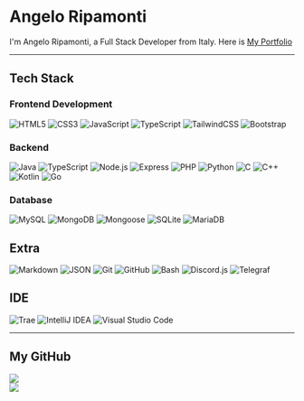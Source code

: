# Angelo Ripamonti

I'm Angelo Ripamonti, a Full Stack Developer from Italy.
Here is [My Portfolio](https://angeloripamonti.github.io/Portfolio/)
<hr>

## Tech Stack
### Frontend Development
![HTML5](https://img.shields.io/badge/HTML5-E34F26?style=flat-square&logo=html5&logoColor=white)
![CSS3](https://img.shields.io/badge/CSS3-1572B6?style=flat-square&logo=css3&logoColor=white)
![JavaScript](https://img.shields.io/badge/JavaScript-F7DF1E?style=flat-square&logo=javascript&logoColor=black)
![TypeScript](https://img.shields.io/badge/TypeScript-007ACC?style=flat-square&logo=typescript&logoColor=white)
![TailwindCSS](https://img.shields.io/badge/Tailwind_CSS-38B2AC?style=flat-square&logo=tailwind-css&logoColor=white)
![Bootstrap](https://img.shields.io/badge/Bootstrap-7952B3?logo=bootstrap&logoColor=white)<br>

### Backend
![Java](https://img.shields.io/badge/Java-%23F89820.svg?logo=openjdk&logoColor=white)
![TypeScript](https://img.shields.io/badge/TypeScript-007ACC?style=flat-square&logo=typescript&logoColor=white)
![Node.js](https://img.shields.io/badge/Node.js-43853D?style=flat-square&logo=node.js&logoColor=white)
![Express](https://img.shields.io/badge/Express.js-404D59?style=flat-square&logo=express&logoColor=white)
![PHP](https://img.shields.io/badge/PHP-777BB4?style=flat-square&logo=php&logoColor=white)
![Python](https://img.shields.io/badge/Python-3776AB?style=flat-square&logo=python&logoColor=white)
![C](https://img.shields.io/badge/C-00599C?style=flat-square&logo=c&logoColor=white)
![C++](https://img.shields.io/badge/C%2B%2B-00599C?style=flat-square&logo=c%2B%2B&logoColor=white)
![Kotlin](https://img.shields.io/badge/Kotlin-7F52FF?logo=kotlin&logoColor=white)
![Go](https://img.shields.io/badge/Go-2CA3E0?logo=go&logoColor=white)
<br>

### Database
![MySQL](https://img.shields.io/badge/MySQL-005C84?style=flat-square&logo=mysql&logoColor=white)
![MongoDB](https://img.shields.io/badge/MongoDB-4EA94B?style=flat-square&logo=mongodb&logoColor=white)
![Mongoose](https://img.shields.io/badge/Mongoose-880000?style=flat-square&logo=mongoose&logoColor=white)
![SQLite](https://img.shields.io/badge/SQLite-07405E?style=flat-square&logo=sqlite&logoColor=white)
![MariaDB](https://img.shields.io/badge/MariaDB-003545?style=flat-square&logo=mariadb&logoColor=white)<br>

## Extra
![Markdown](https://img.shields.io/badge/Markdown-000000?style=flat-square&logo=markdown&logoColor=white)
![JSON](https://img.shields.io/badge/JSON-000000?style=flat-square&logo=json&logoColor=white)
![Git](https://img.shields.io/badge/Git-F05032?style=flat-square&logo=git&logoColor=white)
![GitHub](https://img.shields.io/badge/GitHub-100000?style=flat-square&logo=github&logoColor=white)
![Bash](https://img.shields.io/badge/Bash-4EAA25?logo=gnubash&logoColor=fff)
![Discord.js](https://img.shields.io/badge/Discord.js-5865F2?style=flat-square&logo=discord&logoColor=white)
![Telegraf](https://custom-icon-badges.demolab.com/badge/Telegraf-2CA3E0?logo=telegraf&logoColor=white)<br>

## IDE
![Trae](https://custom-icon-badges.demolab.com/badge/Trae%20IDE-darkgreen?logo=trae&logoColor=white)
![IntelliJ IDEA](https://img.shields.io/badge/IntelliJIDEA-000000.svg?logo=intellij-idea&logoColor=white)
![Visual Studio Code](https://custom-icon-badges.demolab.com/badge/Visual%20Studio%20Code-0078d7.svg?logo=vsc&logoColor=white) 

<hr>

## My GitHub   
![](https://github-readme-streak-stats.herokuapp.com/?user=AngeloRipamonti&theme=dark&hide_border=false)  
![](https://github-readme-stats.vercel.app/api/top-langs/?username=AngeloRipamonti&theme=dark&hide_border=false&include_all_commits=true&count_private=true&layout=compact)  
